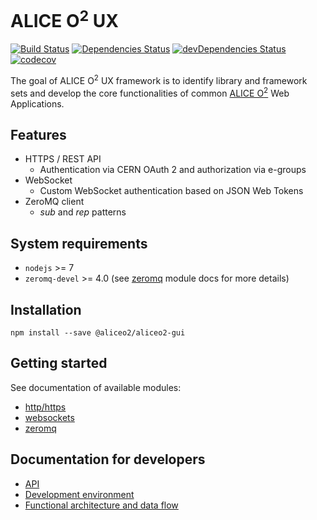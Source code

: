 # ALICE O<sup>2</sup> UX

[![Build Status](https://travis-ci.org/AliceO2Group/Gui.svg?branch=master)](https://travis-ci.org/AliceO2Group/Gui)
[![Dependencies Status](https://david-dm.org/AliceO2Group/Gui/status.svg)](https://david-dm.org/AliceO2Group/Gui)
[![devDependencies Status](https://david-dm.org/AliceO2Group/Gui/dev-status.svg)](https://david-dm.org/AliceO2Group/Gui?type=dev)
[![codecov](https://codecov.io/gh/AliceO2Group/Gui/branch/master/graph/badge.svg)](https://codecov.io/gh/AliceO2Group/Gui)

The goal of ALICE O<sup>2</sup> UX framework is to identify library and framework sets and develop the core functionalities of common [ALICE O<sup>2</sup>](https://alice-o2.web.cern.ch) Web Applications.

## Features
 - HTTPS / REST API
   - Authentication via CERN OAuth 2 and authorization via e-groups
 - WebSocket
   - Custom WebSocket authentication based on JSON Web Tokens
 - ZeroMQ client 
   - *sub* and *rep* patterns

## System requirements
 * `nodejs` >= 7
 * `zeromq-devel` >= 4.0 (see [zeromq](docs/ZMQ.md) module docs for more details)

## Installation
 ```
 npm install --save @aliceo2/aliceo2-gui
 ```

## Getting started
See documentation of available modules:
 * [http/https](docs/HTTP.md)
 * [websockets](docs/WS.md)
 * [zeromq](docs/ZMQ.md)

## Documentation for developers
 * [API](docs/API.md)
 * [Development environment](docs/DEV.md)
 * [Functional architecture and data flow](docs/ARCH.md)
